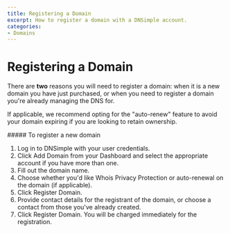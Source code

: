 ```yaml
---
title: Registering a Domain
excerpt: How to register a domain with a DNSimple account.
categories:
- Domains
---
```


# Registering a Domain

There are **two** reasons you will need to register a domain: when it is a new domain you have just purchased, or when you need to register a domain you're already managing the DNS for.

If applicable, we recommend opting for the "auto-renew" feature to avoid your domain expiring if you are looking to retain ownership.

<div class="section-steps" markdown="1">
##### To register a new domain

1. Log in to DNSimple with your user credentials.
1. Click Add Domain from your Dashboard and select the appropriate account if you have more than one.
1. Fill out the domain name.
1. Choose whether you'd like Whois Privacy Protection or auto-renewal on the domain (if applicable).
1. Click Register Domain.
1. Provide contact details for the registrant of the domain, or choose a contact from those you've already created.
1. Click Register Domain. You will be charged immediately for the registration.

</div>
